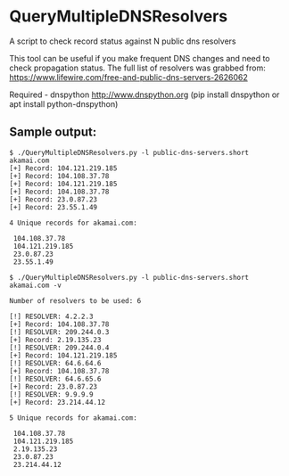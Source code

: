 # QueryMultipleDNSResolvers
A script to check record status against N public dns resolvers

This tool can be useful if you make frequent DNS changes and need to check propagation status. The full list of resolvers was grabbed from: https://www.lifewire.com/free-and-public-dns-servers-2626062

Required - dnspython http://www.dnspython.org (pip install dnspython or apt install python-dnspython)

## Sample output:

```
$ ./QueryMultipleDNSResolvers.py -l public-dns-servers.short akamai.com
[+] Record: 104.121.219.185
[+] Record: 104.108.37.78
[+] Record: 104.121.219.185
[+] Record: 104.108.37.78
[+] Record: 23.0.87.23
[+] Record: 23.55.1.49

4 Unique records for akamai.com:

 104.108.37.78
 104.121.219.185
 23.0.87.23
 23.55.1.49

$ ./QueryMultipleDNSResolvers.py -l public-dns-servers.short akamai.com -v

Number of resolvers to be used: 6

[!] RESOLVER: 4.2.2.3
[+] Record: 104.108.37.78
[!] RESOLVER: 209.244.0.3
[+] Record: 2.19.135.23
[!] RESOLVER: 209.244.0.4
[+] Record: 104.121.219.185
[!] RESOLVER: 64.6.64.6
[+] Record: 104.108.37.78
[!] RESOLVER: 64.6.65.6
[+] Record: 23.0.87.23
[!] RESOLVER: 9.9.9.9
[+] Record: 23.214.44.12

5 Unique records for akamai.com:

 104.108.37.78
 104.121.219.185
 2.19.135.23
 23.0.87.23
 23.214.44.12
```
